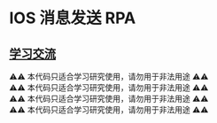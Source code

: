 # IOS 消息发送 RPA

## [学习交流](https://t.me/BaiyiJun)

⚠️⚠️ 本代码只适合学习研究使用，请勿用于非法用途 ⚠️⚠️  
⚠️⚠️ 本代码只适合学习研究使用，请勿用于非法用途 ⚠️⚠️  
⚠️⚠️ 本代码只适合学习研究使用，请勿用于非法用途 ⚠️⚠️  
⚠️⚠️ 本代码只适合学习研究使用，请勿用于非法用途 ⚠️⚠️
